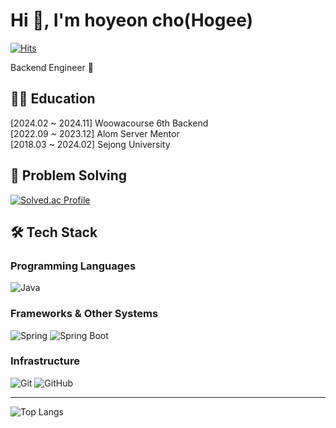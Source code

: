 # Hi 👋, I'm hoyeon cho(Hogee)

[![Hits](https://hits.seeyoufarm.com/api/count/incr/badge.svg?url=https%3A%2F%2Fgithub.com%2Fhoyeonyy%2Fhit-counter&count_bg=%23555555&title_bg=%23555555&icon=github.svg&icon_color=%23E7E7E7&title=hits&edge_flat=false)](https://hits.seeyoufarm.com)

Backend Engineer 🌱

## 👩‍💻 Education

[2024.02 ~ 2024.11] Woowacourse 6th Backend  
[2022.09 ~ 2023.12] Alom Server Mentor  
[2018.03 ~ 2024.02] Sejong University


## 🧩 Problem Solving

[![Solved.ac Profile](http://mazassumnida.wtf/api/v2/generate_badge?boj=saljanchi)](https://solved.ac/saljanchi)

## 🛠 Tech Stack

### Programming Languages
![Java](https://img.shields.io/badge/Java-007396.svg?&style=for-the-badge&logo=Java&logoColor=white)

### Frameworks & Other Systems
![Spring](https://img.shields.io/badge/Spring-6DB33F.svg?&style=for-the-badge&logo=Spring&logoColor=white)
![Spring Boot](https://img.shields.io/badge/Spring%20Boot-6DB33F.svg?&style=for-the-badge&logo=Spring%20Boot&logoColor=white)

### Infrastructure
![Git](https://img.shields.io/badge/Git-F05032.svg?&style=for-the-badge&logo=Git&logoColor=white)
![GitHub](https://img.shields.io/badge/GitHub-181717.svg?&style=for-the-badge&logo=GitHub&logoColor=white)

---

![Top Langs](https://github-readme-stats.vercel.app/api/top-langs/?username=hoyeonyy&layout=compact&theme=tokyonight)
